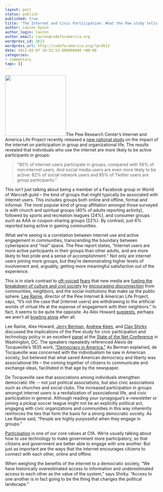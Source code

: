 ```yaml
---
layout: post
status: publish
published: true
title: 'The Internet and Civic Participation: What the Pew study tells us'
author: Lauren Dyson
author_login: lauren
author_email: lauren@codeforamerica.org
wordpress_id: 3613
wordpress_url: http://codeforamerica.org/?p=3613
date: 2011-02-07 18:52:53.000000000 +00:00
categories:
- Commentary
tags: []
---
```

<img src="http://codeforamerica.org/wp-content/uploads/2011/02/9780451531605.PE_.jpeg" alt="" title="9780451531605.PE" width="200" class="alignright size-full wp-image-3638" />The Pew Research Center’s Internet and America Life Project recently released a <a href="http://pewinternet.org/Reports/2011/The-Social-Side-of-the-Internet.aspx">new national study</a> on the impact of the internet on participation in group and organizational life. The results revealed that individuals who use the internet are <em>more</em> likely to be active participants in groups:
<blockquote>“80% of internet users participate in groups, compared with 56% of non‐internet users. And social media users are even more likely to be active: 82% of social network users and 85% of Twitter users are group participants.”</blockquote>
This isn’t just talking about being a member of a Facebook group or World of Warcraft guild – the kind of groups that might typically be associated with internet users. This includes groups both online and offline, formal and informal. The most popular kind of group affiliation amongst those surveyed is with church and spiritual groups (40% of adults reporting activity), followed by sports and recreation leagues (24%), and consumer groups such as AAA or coupon-sharing groups (22%). By contrast, just 6% reported being active in gaming communities.

What we’re seeing is a correlation between internet use and active engagement in communities, transcending the boundary between cyberspace and “real” space. The Pew report states, “Internet users are more active participants in their groups than other adults, and are more likely to feel pride and a sense of accomplishment.” Not only are internet users joining more groups, but they’re demonstrating higher levels of involvement and, arguably, getting more meaningful satisfaction out of the experience.

This is in stark contrast to <a href="http://www.amazon.com/Technopoly-Surrender-Technology-Neil-Postman/dp/0679745408">oft-voiced</a> <a href="http://www.amazon.com/Cult-Amateur-Internet-Killing-Culture/dp/0385520808">fears</a> that new media are <a href="http://www.amazon.com/Against-Machine-Being-Human-Electronic/dp/0385522657/ref=pd_bbs_sr_1?ie=UTF8&amp;s=books&amp;qid=1212071460&amp;sr=1-1">fueling the breakdown of culture and civil society</a> by <a href="http://www.jstor.org/stable/30038995">encouraging disconnection</a> from communities, neighbors, and the social institutions that make up the public sphere. <a href="http://www.pewinternet.org/Experts/Lee-Rainie.aspx">Lee Rainie</a>, director of the Pew Internet &amp; American Life Project, says, “It’s not the case that [internet users] are withdrawing to the artificial worlds of virtual life at the expense of engagement with their neighbors.” In fact, it seems to be quite the opposite. As Alex Howard <a href="http://radar.oreilly.com/2011/01/pew-internet-platform.html">suggests</a>, perhaps we aren’t all <a href="http://www.bowlingalone.com/">bowling alone</a> after all.

Lee Rainie, Alex Howard, <a href="http://www.cdt.org/personnel/jerry-berman">Jerry Berman</a>, <a href="http://andrewkeen.typepad.com/">Andrew Keen</a>, and <a href="http://www.shirky.com/bio.html">Clay Shirky</a> discussed the implications of the Pew study for civic participation and technology policy in an excellent <a href="http://www.youtube.com/watch?v=HQk6lccNVKg">panel</a> at the <a href="http://www.netcaucus.org/">State of the Net Conference</a> in Washington, DC. The speakers repeatedly referenced Alexis de Tocqueville’s 1835 work, <a href="http://xroads.virginia.edu/~HYPER/DETOC/toc_indx.html">“Democracy in America.”</a> As Berman explained, de Tocqueville was concerned with the individualism he saw in American society, but believed that what saved American democracy and liberty was associational life – the coming together of citizens to communicate and exchange ideas, facilitated in that age by the newspaper.

De Tocqueville saw that associations among individuals strengthen democratic life -- not just political associations, but also civic associations such as churches and social clubs. The increased participation in groups amongst internet users is a revitalization of associational life, and civic participation in general. Although reading your synagogue’s e-newsletter or joining a pickup soccer league might not be an explicitly political act, engaging with civic organizations and communities in this way inherently reinforces the ties that form the basis for a strong democratic society. As Lee Rainie said, “People are highly purposeful when they engage in groups.”

<a href="http://codeforamerica.org/issues/participation/">Participation</a> is one of our core values at CfA. We’re usually talking about how to use technology to make government more participatory, so that citizens and government are better able to engage with one another. But just as important are the ways that the internet encourages citizens to connect with each other, online and offline.

When weighing the benefits of the internet to a democratic society, “We have historically overestimated access to information and underestimated access to each other as the value of the system,” says Shirky. “Access to one another is in fact going to be the thing that changes the political landscape.”
